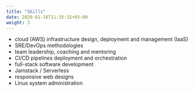 ```yaml
---
title: "Skills"
date: 2020-01-16T11:35:32+03:00
weight: 3
---
```


- cloud (AWS) infrastructure design, deployment and management (IaaS)
- SRE/DevOps methodologies
- team leadership, coaching and mentoring
- CI/CD pipelines deployment and orchestration
- full-stack software development
- Jamstack / Serverless
- responsive web designs
- Linux system administration
